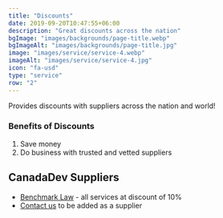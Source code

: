 ```yaml
---
title: "Discounts"
date: 2019-09-20T10:47:55+06:00
description: "Great discounts across the nation"
bgImage: "images/backgrounds/page-title.webp"
bgImageAlt: "images/backgrounds/page-title.jpg"
image: "images/service/service-4.webp"
imageAlt: "images/service/service-4.jpg"
icon: "fa-usd"
type: "service"
row: "2"
---
```


Provides discounts with suppliers across the nation and world!

### Benefits of Discounts

1. Save money
2. Do business with trusted and vetted suppliers

## CanadaDev Suppliers

- [Benchmark Law](https://www.benchmarklaw.ca/) - all services at discount of 10%
- [Contact us](hello@canadadev.com) to be added as a supplier
